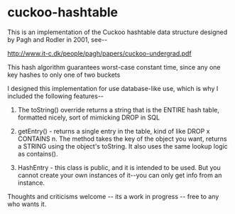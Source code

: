 # cuckoo-hashtable

This is an implementation of the Cuckoo hashtable data structure designed by Pagh and Rodler in 2001, see--

http://www.it-c.dk/people/pagh/papers/cuckoo-undergrad.pdf

This hash algorithm guarantees worst-case constant time, since any one key hashes to only one of two buckets

I designed this implementation for use database-like use, which is why I included the following features--

  1.  The toString() override returns a string that is the ENTIRE hash table, formatted nicely, sort of mimicking DROP in SQL

  2.  getEntry() - returns a single entry in the table, kind of like DROP x CONTAINS n. The method takes the key of the object        you want, returns a STRING using the object's toString. It also uses the same lookup logic as contains().

  3.  HashEntry - this class is public, and it is intended to be used. But you cannot create your own instances of it--you can        only get info from an instance.

Thoughts and criticisms welcome -- its a work in progress -- free to any who wants it.
